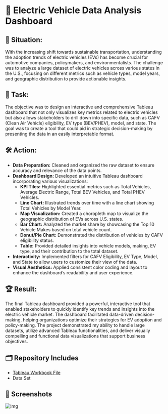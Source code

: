 # 🚗 Electric Vehicle Data Analysis Dashboard

## 📍 Situation:
With the increasing shift towards sustainable transportation, understanding the adoption trends of electric vehicles (EVs) has become crucial for automotive companies, policymakers, and environmentalists. The challenge was to analyze a large dataset of electric vehicles across various states in the U.S., focusing on different metrics such as vehicle types, model years, and geographic distribution to provide actionable insights.

## 🎯 Task:
The objective was to design an interactive and comprehensive Tableau dashboard that not only visualizes key metrics related to electric vehicles but also allows stakeholders to drill down into specific data, such as CAFV (Clean Air Vehicle) eligibility, EV type (BEV/PHEV), model, and state. The goal was to create a tool that could aid in strategic decision-making by presenting the data in an easily interpretable format.

## 🛠️ Action:
- **Data Preparation:** Cleaned and organized the raw dataset to ensure accuracy and relevance of the data points.
- **Dashboard Design:** Developed an intuitive Tableau dashboard incorporating various visualizations:
  - **KPI Tiles:** Highlighted essential metrics such as Total Vehicles, Average Electric Range, Total BEV Vehicles, and Total PHEV Vehicles.
  - **Line Chart:** Illustrated trends over time with a line chart showing Total Vehicles by Model Year.
  - **Map Visualization:** Created a choropleth map to visualize the geographic distribution of EVs across U.S. states.
  - **Bar Chart:** Analyzed the market share by showcasing the Top 10 Vehicle Makes based on total vehicle count.
  - **Donut/Pie Chart:** Demonstrated the distribution of vehicles by CAFV eligibility status.
  - **Table:** Provided detailed insights into vehicle models, making, EV type, and their contribution to the total dataset.
- **Interactivity:** Implemented filters for CAFV Eligibility, EV Type, Model, and State to allow users to customize their view of the data.
- **Visual Aesthetics:** Applied consistent color coding and layout to enhance the dashboard’s readability and user experience.

## 🏆 Result:
The final Tableau dashboard provided a powerful, interactive tool that enabled stakeholders to quickly identify key trends and insights into the electric vehicle market. The dashboard facilitated data-driven decision-making, helping organizations optimize their strategies for EV adoption and policy-making. The project demonstrated my ability to handle large datasets, utilize advanced Tableau functionalities, and deliver visually compelling and functional data visualizations that support business objectives.

## 🗂️ Repository Includes
- [Tableau Workbook File](https://public.tableau.com/app/profile/abijith.pandath/viz/EVAnalysis_17241933114680/ELECTRICVEHICLESDATAANALYSIS)
- Data Set

## 📸 Screenshots
![img](/Screenshots/SS1.png)<br><br>
